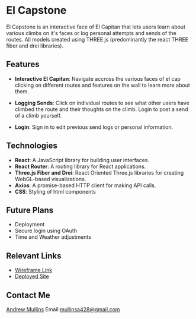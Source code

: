 # El Capstone

El Capstone is an interactive face of El Capitan that lets users learn about various climbs on it's faces or log personal attempts and sends of the routes. All models created using THREE js (predominantly the react THREE fiber and drei libraries).

## Features

-   **Interactive El Capitan**: Navigate accross the various faces of el cap clicking on different routes and features on the wall to learn more about them.

-   **Logging Sends**: Click on individual routes to see what other users have climbed the route and their thoughts on the climb. Login to post a send of a climb yourself.

-   **Login**: Sign in to edit previous send logs or personal information.

## Technologies

-   **React**: A JavaScript library for building user interfaces.
-   **React Router**: A routing library for React applications.
-   **Three.js Fiber and Drei**: React Oriented Three.js libraries for creating WebGL-based visualizations.
-   **Axios**: A promise-based HTTP client for making API calls.
-   **CSS**: Styling of html components

## Future Plans

-   Deployment
-   Secure login using OAuth
-   Time and Weather adjustments

## Relevant Links

-   [Wireframe Link](https://www.figma.com/file/G9iycwERjxDzUgm13NrL09/NebulaNav?type=whiteboard&node-id=0-1&t=bBX22sFkUAjfQ8W4-0)
-   [Deployed Site]()

## Contact Me

[Andrew Mullins](https://github.com/wamullins) Email:[mullinsa428@gmail.com](mailto:mullinsa428@gmail.com)
